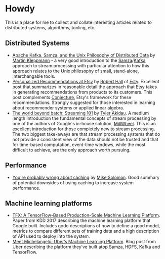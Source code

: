 # Howdy #
This is a place for me to collect and collate interesting articles related to distributed systems, algorithms, tooling, etc.

## Distributed Systems ##
* [Apache Kafka, Samza, and the Unix Philosophy of Distributed Data](http://www.confluent.io/blog/apache-kafka-samza-and-the-unix-philosophy-of-distributed-data) by [Martin Kleppmann](https://twitter.com/martinkl) - a very good introduction to the [Samza](https://samza.apache.org/)/[Kafka](https://kafka.apache.org/) approach to stream processing with particular attention to how this approach relates to the Unix philosophy of small, stand-alone, interchangable tools.  
* [Personalized Recommendations at Etsy](https://codeascraft.com/2014/11/17/personalized-recommendations-at-etsy/) by [Robert Hall](https://codeascraft.com/author/rhall/) of [Esty](https://www.etsy.com/).  Excellent post that summarizes in reasonable detail the approach that Etsy takes in generating recommendations from products to its customers.  This post complements [Conjecture](https://github.com/etsy/Conjecture), Etsy's framework for these recommendations. Strongly suggested for those interested in learning about recommender systems or applied linear algebra.
* [The world beyond batch: Streaming 101](http://radar.oreilly.com/2015/08/the-world-beyond-batch-streaming-101.html) by [Tyler Akidau](http://twitter.com/takidau). A medium length introduction the fundamental concepts of stream processing by one of the authors of Google's in-house solution, [MillWheel](https://static.googleusercontent.com/media/research.google.com/en//pubs/archive/41378.pdf).  This is an excellent introduction for those completely new to stream processing. The two biggest take-aways are that stream processing systems that do not provide a consistent view of the data should not be trusted and that for time-based computation, event-time windows, while the most difficult to achieve, are the only approach worth pursuing.


## Performance
* [You're probably wrong about caching](http://msol.io/blog/tech/youre-probably-wrong-about-caching/) by [Mike Solomon](https://twitter.com/msol).  Good summary of potential downsides of using caching to increase system performance.

## Machine learning platforms
* [TFX: A TensorFlow-Based Production-Scale Machine Learning Platform](http://stevenwhang.com/tfx_paper.pdf). Paper from KDD 2017 describing the machine learning platform that Google built.  Includes godo descriptions of how to define a good model, metrics to compare different sets of training data and a high description of API used to deploy into the system.
* [Meet Michelangelo: Uber’s Machine Learning Platform](https://eng.uber.com/michelangelo/). Blog post from Uber describing the platform they've built atop Samza, HDFS, Kafka and TensorFlow.